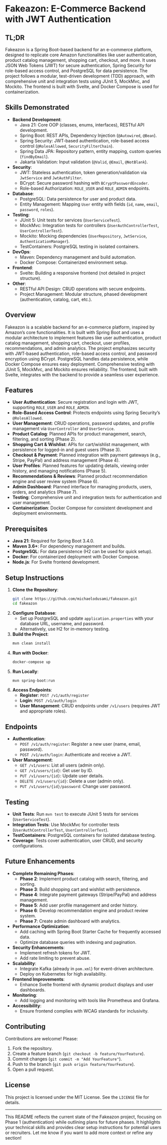 # Fakeazon: E-Commerce Backend with JWT Authentication

## TL;DR
Fakeazon is a Spring Boot-based backend for an e-commerce platform, designed to replicate core Amazon functionalities like user authentication, product catalog management, shopping cart, checkout, and more. It uses JSON Web Tokens (JWT) for secure authentication, Spring Security for role-based access control, and PostgreSQL for data persistence. The project follows a modular, test-driven development (TDD) approach, with comprehensive unit and integration tests using JUnit 5, MockMvc, and Mockito. The frontend is built with Svelte, and Docker Compose is used for containerization.

## Skills Demonstrated
- **Backend Development**:
  - Java 21: Core OOP (classes, enums, interfaces), RESTful API development.
  - Spring Boot: REST APIs, Dependency Injection (`@Autowired`, `@Bean`).
  - Spring Security: JWT-based authentication, role-based access control (`@RolesAllowed`, `SecurityFilterChain`).
  - Spring Data JPA: Repository pattern, entity mapping, custom queries (`findByEmail`).
  - Jakarta Validation: Input validation (`@Valid`, `@Email`, `@NotBlank`).
- **Security**:
  - JWT: Stateless authentication, token generation/validation via `JwtService` and `JwtAuthFilter`.
  - BCrypt: Secure password hashing with `BCryptPasswordEncoder`.
  - Role-based Authorization: `ROLE_USER` and `ROLE_ADMIN` endpoints.
- **Database**:
  - PostgreSQL: Data persistence for user and product data.
  - Entity Management: Mapping `User` entity with fields (`id`, `name`, `email`, `password`, `roles`).
- **Testing**:
  - JUnit 5: Unit tests for services (`UserServiceTest`).
  - MockMvc: Integration tests for controllers (`UserAuthControllerTest`, `UserControllerTest`).
  - Mockito: Mocking dependencies (`UserRepository`, `JwtService`, `AuthenticationManager`).
  - TestContainers: PostgreSQL testing in isolated containers.
- **DevOps**:
  - Maven: Dependency management and build automation.
  - Docker Compose: Containerized environment setup.
- **Frontend**:
  - Svelte: Building a responsive frontend (not detailed in project structure).
- **Other**:
  - RESTful API Design: CRUD operations with secure endpoints.
  - Project Management: Modular structure, phased development (authentication, catalog, cart, etc.).

## Overview
Fakeazon is a scalable backend for an e-commerce platform, inspired by Amazon’s core functionalities. It is built with Spring Boot and uses a modular architecture to implement features like user authentication, product catalog management, shopping cart, checkout, user profiles, recommendations, and admin analytics. The project emphasizes security with JWT-based authentication, role-based access control, and password encryption using BCrypt. PostgreSQL handles data persistence, while Docker Compose ensures easy deployment. Comprehensive testing with JUnit 5, MockMvc, and Mockito ensures reliability. The frontend, built with Svelte, integrates with the backend to provide a seamless user experience.

## Features
- **User Authentication**: Secure registration and login with JWT, supporting `ROLE_USER` and `ROLE_ADMIN`.
- **Role-Based Access Control**: Protects endpoints using Spring Security’s `@RolesAllowed`.
- **User Management**: CRUD operations, password updates, and profile management via `UserController` and `UserService`.
- **Product Catalog**: Planned APIs for product management, search, filtering, and sorting (Phase 2).
- **Shopping Cart & Wishlist**: APIs for cart/wishlist management, with persistence for logged-in and guest users (Phase 3).
- **Checkout & Payment**: Planned integration with payment gateways (e.g., Stripe, PayPal) and address management (Phase 4).
- **User Profiles**: Planned features for updating details, viewing order history, and managing notifications (Phase 5).
- **Recommendations & Reviews**: Planned product recommendation engine and user review system (Phase 6).
- **Admin Dashboard**: Planned interface for managing products, users, orders, and analytics (Phase 7).
- **Testing**: Comprehensive unit and integration tests for authentication and user management.
- **Containerization**: Docker Compose for consistent development and deployment environments.

## Prerequisites
- **Java 21**: Required for Spring Boot 3.4.0.
- **Maven 3.6+**: For dependency management and builds.
- **PostgreSQL**: For data persistence (H2 can be used for quick setup).
- **Docker**: For containerized deployment with Docker Compose.
- **Node.js**: For Svelte frontend development.

## Setup Instructions
1. **Clone the Repository**:
   ```bash
   git clone https://github.com/michaelodusami/fakeazon.git
   cd fakeazon
   ```
2. **Configure Database**:
   - Set up PostgreSQL and update `application.properties` with your database URL, username, and password.
   - Alternatively, use H2 for in-memory testing.
3. **Build the Project**:
   ```bash
   mvn clean install
   ```
4. **Run with Docker**:
   ```bash
   docker-compose up
   ```
5. **Run Locally**:
   ```bash
   mvn spring-boot:run
   ```
6. **Access Endpoints**:
   - **Register**: `POST /v1/auth/register`
   - **Login**: `POST /v1/auth/login`
   - **User Management**: CRUD endpoints under `/v1/users` (requires JWT and appropriate roles).

## Endpoints
- **Authentication**:
  - `POST /v1/auth/register`: Register a new user (name, email, password).
  - `POST /v1/auth/login`: Authenticate and receive a JWT.
- **User Management**:
  - `GET /v1/users`: List all users (admin only).
  - `GET /v1/users/{id}`: Get user by ID.
  - `PUT /v1/users/{id}`: Update user details.
  - `DELETE /v1/users/{id}`: Delete a user (admin only).
  - `PUT /v1/users/{id}/password`: Change user password.

## Testing
- **Unit Tests**: Run `mvn test` to execute JUnit 5 tests for services (`UserServiceTest`).
- **Integration Tests**: Use MockMvc for controller tests (`UserAuthControllerTest`, `UserControllerTest`).
- **TestContainers**: PostgreSQL containers for isolated database testing.
- **Coverage**: Tests cover authentication, user CRUD, and security configurations.

## Future Enhancements
- **Complete Remaining Phases**:
  - **Phase 2**: Implement product catalog with search, filtering, and sorting.
  - **Phase 3**: Build shopping cart and wishlist with persistence.
  - **Phase 4**: Integrate payment gateways (Stripe/PayPal) and address management.
  - **Phase 5**: Add user profile management and order history.
  - **Phase 6**: Develop recommendation engine and product review system.
  - **Phase 7**: Create admin dashboard with analytics.
- **Performance Optimization**:
  - Add caching with Spring Boot Starter Cache for frequently accessed data.
  - Optimize database queries with indexing and pagination.
- **Security Enhancements**:
  - Implement refresh tokens for JWT.
  - Add rate limiting to prevent abuse.
- **Scalability**:
  - Integrate Kafka (already in `pom.xml`) for event-driven architecture.
  - Deploy on Kubernetes for high availability.
- **Frontend Improvements**:
  - Enhance Svelte frontend with dynamic product displays and user dashboards.
- **Monitoring**:
  - Add logging and monitoring with tools like Prometheus and Grafana.
- **Accessibility**:
  - Ensure frontend complies with WCAG standards for inclusivity.

## Contributing
Contributions are welcome! Please:
1. Fork the repository.
2. Create a feature branch (`git checkout -b feature/YourFeature`).
3. Commit changes (`git commit -m "Add YourFeature"`).
4. Push to the branch (`git push origin feature/YourFeature`).
5. Open a pull request.

## License
This project is licensed under the MIT License. See the `LICENSE` file for details.

---

This README reflects the current state of the Fakeazon project, focusing on Phase 1 (authentication) while outlining plans for future phases. It highlights your technical skills and provides clear setup instructions for potential users or recruiters. Let me know if you want to add more context or refine any section!
